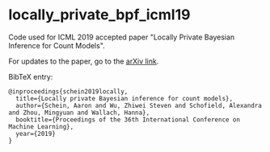 # locally_private_bpf_icml19
Code used for ICML 2019 accepted paper "Locally Private Bayesian Inference for Count Models".

For updates to the paper, go to the [arXiv link](https://arxiv.org/abs/1803.08471). 

BibTeX entry:
```
@inproceedings{schein2019locally,
  title={Locally private Bayesian inference for count models},
  author={Schein, Aaron and Wu, Zhiwei Steven and Schofield, Alexandra and Zhou, Mingyuan and Wallach, Hanna},
  booktitle={Proceedings of the 36th International Conference on Machine Learning},
  year={2019}
}
```
